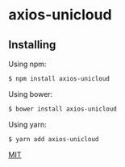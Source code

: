 # axios-unicloud

## Installing

Using npm:

```bash
$ npm install axios-unicloud
```

Using bower:

```bash
$ bower install axios-unicloud
```

Using yarn:

```bash
$ yarn add axios-unicloud
```

[MIT](LICENSE)
